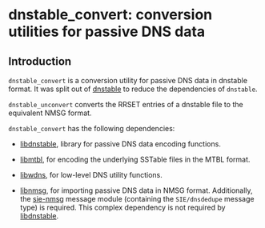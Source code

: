 dnstable\_convert: conversion utilities for passive DNS data
======================================================================

Introduction
------------

`dnstable_convert` is a conversion utility for passive DNS data in dnstable format.  It was split out of [dnstable](https://github.com/farsightsec/dnstable/) to reduce the dependencies of `dnstable`.

`dnstable_unconvert` converts the RRSET entries of a dnstable file to the equivalent NMSG format.

`dnstable_convert` has the following dependencies:

* [libdnstable](https://github.com/farsightsec/dnstable), library for passive DNS data encoding functions.

* [libmtbl](https://github.com/farsightsec/mtbl), for encoding the underlying SSTable files in the MTBL format.

* [libwdns](https://github.com/farsightsec/wdns), for low-level DNS utility functions.

* [libnmsg](https://github.com/farsightsec/nmsg), for importing passive DNS data in NMSG format. Additionally, the [sie-nmsg](https://github.com/farsightsec/sie-nmsg) message module (containing the `SIE/dnsdedupe` message type) is required.  This complex dependency is not required by [libdnstable](https://github.com/farsightsec/dnstable).


